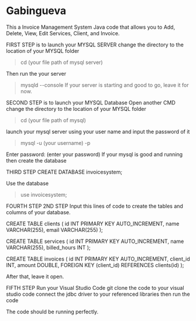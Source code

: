 # Gabingueva
This a Invoice Management System Java code that allows you to
Add, Delete, View, Edit Services, Client, and Invoice.

FIRST STEP is to launch your MYSQL SERVER
change the directory to the location of your MYSQL folder
>cd (your file path of mysql server)

Then run the your server
>mysqld --console
If your server is starting and good to go, leave it for now.

SECOND STEP is to launch your MYSQL Database
Open another CMD
change the directory to the location of your MYSQL folder
>cd (your file path of mysql)

launch your mysql server using your user name and input the password of it

>mysql -u (your username) -p

Enter password: (enter your password)
If your mysql is good and running then create the database

THIRD STEP
CREATE DATABASE invoicesystem;

Use the database
>use invoicesystem;

FOURTH STEP
2ND STEP
Input this lines of code to create the tables and columns of your database.

CREATE TABLE clients (
    id INT PRIMARY KEY AUTO_INCREMENT,
    name VARCHAR(255),
    email VARCHAR(255)
);

CREATE TABLE services (
    id INT PRIMARY KEY AUTO_INCREMENT,
    name VARCHAR(255),
    billed_hours INT
);

CREATE TABLE invoices (
    id INT PRIMARY KEY AUTO_INCREMENT,
    client_id INT,
    amount DOUBLE,
    FOREIGN KEY (client_id) REFERENCES clients(id)
);

After that, leave it open.

FIFTH STEP
Run your Visual Studio Code
git clone the code to your visual studio code
connect the jdbc driver to your referenced libraries
then run the code

The code should be running perfectly.






